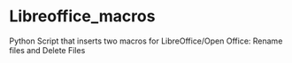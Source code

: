 # Libreoffice_macros
Python Script that inserts two macros for LibreOffice/Open Office: Rename files and Delete Files
